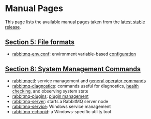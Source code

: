 <!--
Copyright (c) 2007-2019 Pivotal Software, Inc.

All rights reserved. This program and the accompanying materials
are made available under the terms of the under the Apache License,
Version 2.0 (the "License”); you may not use this file except in compliance
with the License. You may obtain a copy of the License at

https://www.apache.org/licenses/LICENSE-2.0

Unless required by applicable law or agreed to in writing, software
distributed under the License is distributed on an "AS IS" BASIS,
WITHOUT WARRANTIES OR CONDITIONS OF ANY KIND, either express or implied.
See the License for the specific language governing permissions and
limitations under the License.
-->

# Manual Pages

This page lists the available manual pages taken from the [latest stable release](/changelog.html).

## <a id="section5" class="anchor" href="#section5">Section 5: File formats</a>

* [rabbitmq-env.conf](rabbitmq-env.conf.5.html): environment variable-based [configuration](/configure.html)


## <a id="section8" class="anchor" href="#section8">Section 8: System Management Commands</a>

 * [rabbitmqctl](rabbitmqctl.8.html): service management and [general operator commands](/cli.html)
 * [rabbitmq-diagnostics](rabbitmq-diagnostics.8.html): commands useful for diagnostics, [health checking](/monitoring.html),
   and observing system state
 * [rabbitmq-plugins](rabbitmq-plugins.8.html): [plugin management](/plugins.html)
 * [rabbitmq-server](rabbitmq-server.8.html): starts a RabbitMQ server node
 * [rabbitmq-service](rabbitmq-service.8.html): Windows service management
 * [rabbitmq-echopid](rabbitmq-echopid.8.html): a Windows-specific utility tool
